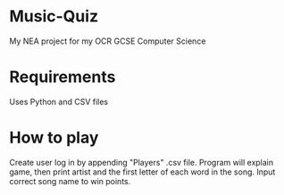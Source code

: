 # Music-Quiz
My NEA project for my OCR GCSE Computer Science

# Requirements
Uses Python and CSV files

# How to play
Create user log in by appending "Players" .csv file.
Program will explain game, then print artist and the first letter of each word in the song.
Input correct song name to win points.
